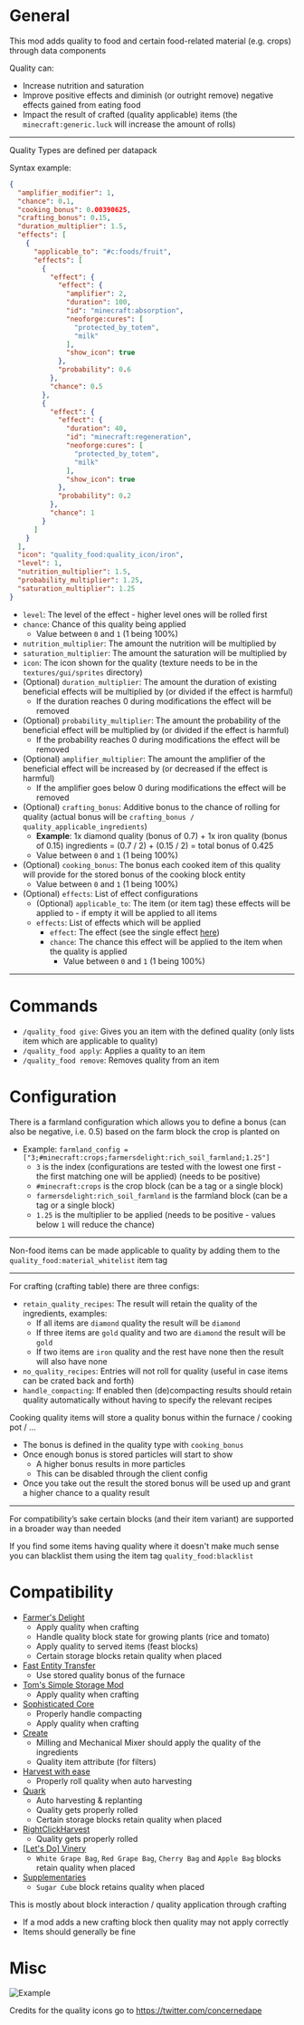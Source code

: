 # General
This mod adds quality to food and certain food-related material (e.g. crops) through data components

Quality can:
- Increase nutrition and saturation
- Improve positive effects and diminish (or outright remove) negative effects gained from eating food
- Impact the result of crafted (quality applicable) items (the `minecraft:generic.luck` will increase the amount of rolls)

---

Quality Types are defined per datapack

Syntax example:

```json
{
  "amplifier_modifier": 1,
  "chance": 0.1,
  "cooking_bonus": 0.00390625,
  "crafting_bonus": 0.15,
  "duration_multiplier": 1.5,
  "effects": [
    {
      "applicable_to": "#c:foods/fruit",
      "effects": [
        {
          "effect": {
            "effect": {
              "amplifier": 2,
              "duration": 100,
              "id": "minecraft:absorption",
              "neoforge:cures": [
                "protected_by_totem",
                "milk"
              ],
              "show_icon": true
            },
            "probability": 0.6
          },
          "chance": 0.5
        },
        {
          "effect": {
            "effect": {
              "duration": 40,
              "id": "minecraft:regeneration",
              "neoforge:cures": [
                "protected_by_totem",
                "milk"
              ],
              "show_icon": true
            },
            "probability": 0.2
          },
          "chance": 1
        }
      ]
    }
  ],
  "icon": "quality_food:quality_icon/iron",
  "level": 1,
  "nutrition_multiplier": 1.5,
  "probability_multiplier": 1.25,
  "saturation_multiplier": 1.25
}
```
- `level`: The level of the effect - higher level ones will be rolled first
- `chance`: Chance of this quality being applied
  - Value between `0` and `1` (1 being 100%)
- `nutrition_multiplier`: The amount the nutrition will be multiplied by
- `saturation_multiplier`: The amount the saturation will be multiplied by
- `icon`: The icon shown for the quality (texture needs to be in the `textures/gui/sprites` directory)
- (Optional) `duration_multiplier`: The amount the duration of existing beneficial effects will be multiplied by (or divided if the effect is harmful)
  - If the duration reaches 0 during modifications the effect will be removed
- (Optional) `probability_multiplier`: The amount the probability of the beneficial effect will be multiplied by (or divided if the effect is harmful)
  - If the probability reaches 0 during modifications the effect will be removed
- (Optional) `amplifier_multiplier`: The amount the amplifier of the beneficial effect will be increased by (or decreased if the effect is harmful)
  - If the amplifier goes below 0 during modifications the effect will be removed
- (Optional) `crafting_bonus`: Additive bonus to the chance of rolling for quality (actual bonus will be `crafting_bonus / quality_applicable_ingredients`)
  - **Example**: 1x diamond quality (bonus of 0.7) + 1x iron quality (bonus of 0.15) ingredients = (0.7 / 2) + (0.15 / 2) = total bonus of 0.425
  - Value between `0` and `1` (1 being 100%)
- (Optional) `cooking_bonus`: The bonus each cooked item of this quality will provide for the stored bonus of the cooking block entity
  - Value between `0` and `1` (1 being 100%)
- (Optional) `effects`: List of effect configurations
  - (Optional) `applicable_to`: The item (or item tag) these effects will be applied to - if empty it will be applied to all items
  - `effects`: List of effects which will be applied
    - `effect`: The effect (see the single effect [here](https://minecraft.wiki/w/Data_component_format#food))
    - `chance`: The chance this effect will be applied to the item when the quality is applied
      - Value between `0` and `1` (1 being 100%)

---

# Commands
- `/quality_food give`: Gives you an item with the defined quality (only lists item which are applicable to quality)
- `/quality_food apply`: Applies a quality to an item
- `/quality_food remove`: Removes quality from an item

# Configuration
There is a farmland configuration which allows you to define a bonus (can also be negative, i.e. 0.5) based on the farm block the crop is planted on
- Example: `farmland_config = ["3;#minecraft:crops;farmersdelight:rich_soil_farmland;1.25"]`
  - `3` is the index (configurations are tested with the lowest one first - the first matching one will be applied) (needs to be positive)
  - `#minecraft:crops` is the crop block (can be a tag or a single block)
  - `farmersdelight:rich_soil_farmland` is the farmland block (can be a tag or a single block)
  - `1.25` is the multiplier to be applied (needs to be positive - values below `1` will reduce the chance)

---

Non-food items can be made applicable to quality by adding them to the `quality_food:material_whitelist` item tag

---

For crafting (crafting table) there are three configs:
- `retain_quality_recipes`: The result will retain the quality of the ingredients, examples:
  - If all items are `diamond` quality the result will be `diamond`
  - If three items are `gold` quality and two are `diamond` the result will be `gold`
  - If two items are `iron` quality and the rest have none then the result will also have none
- `no_quality_recipes`: Entries will not roll for quality (useful in case items can be crated back and forth)
- `handle_compacting`: If enabled then (de)compacting results should retain quality automatically without having to specify the relevant recipes

Cooking quality items will store a quality bonus within the furnace / cooking pot / ...
- The bonus is defined in the quality type with `cooking_bonus`
- Once enough bonus is stored particles will start to show
  - A higher bonus results in more particles
  - This can be disabled through the client config
- Once you take out the result the stored bonus will be used up and grant a higher chance to a quality result

---

For compatibility’s sake certain blocks (and their item variant) are supported in a broader way than needed 

If you find some items having quality where it doesn't make much sense you can blacklist them using the item tag `quality_food:blacklist`

# Compatibility
- [Farmer's Delight](https://www.curseforge.com/minecraft/mc-mods/farmers-delight)
  - Apply quality when crafting
  - Handle quality block state for growing plants (rice and tomato)
  - Apply quality to served items (feast blocks)
  - Certain storage blocks retain quality when placed
- [Fast Entity Transfer](https://www.curseforge.com/minecraft/mc-mods/fastentitytransfer)
  - Use stored quality bonus of the furnace
- [Tom's Simple Storage Mod](https://www.curseforge.com/minecraft/mc-mods/toms-storage)
  - Apply quality when crafting
- [Sophisticated Core](https://www.curseforge.com/minecraft/mc-mods/sophisticated-core)
  - Properly handle compacting
  - Apply quality when crafting
- [Create](https://www.curseforge.com/minecraft/mc-mods/create)
  - Milling and Mechanical Mixer should apply the quality of the ingredients
  - Quality item attribute (for filters)
- [Harvest with ease](https://www.curseforge.com/minecraft/mc-mods/harvest-with-ease)
  - Properly roll quality when auto harvesting
- [Quark](https://www.curseforge.com/minecraft/mc-mods/quark)
  - Auto harvesting & replanting
  - Quality gets properly rolled
  - Certain storage blocks retain quality when placed
- [RightClickHarvest](https://www.curseforge.com/minecraft/mc-mods/rightclickharvest)
  - Quality gets properly rolled
- [[Let's Do] Vinery](https://www.curseforge.com/minecraft/mc-mods/lets-do-vinery)
  - `White Grape Bag`, `Red Grape Bag`, `Cherry Bag` and `Apple Bag` blocks retain quality when placed
- [Supplementaries](https://www.curseforge.com/minecraft/mc-mods/supplementaries)
  - `Sugar Cube` block retains quality when placed

This is mostly about block interaction / quality application through crafting
- If a mod adds a new crafting block then quality may not apply correctly
- Items should generally be fine

# Misc

![Example](https://i.imgur.com/hUnpNUh.png)

Credits for the quality icons go to https://twitter.com/concernedape